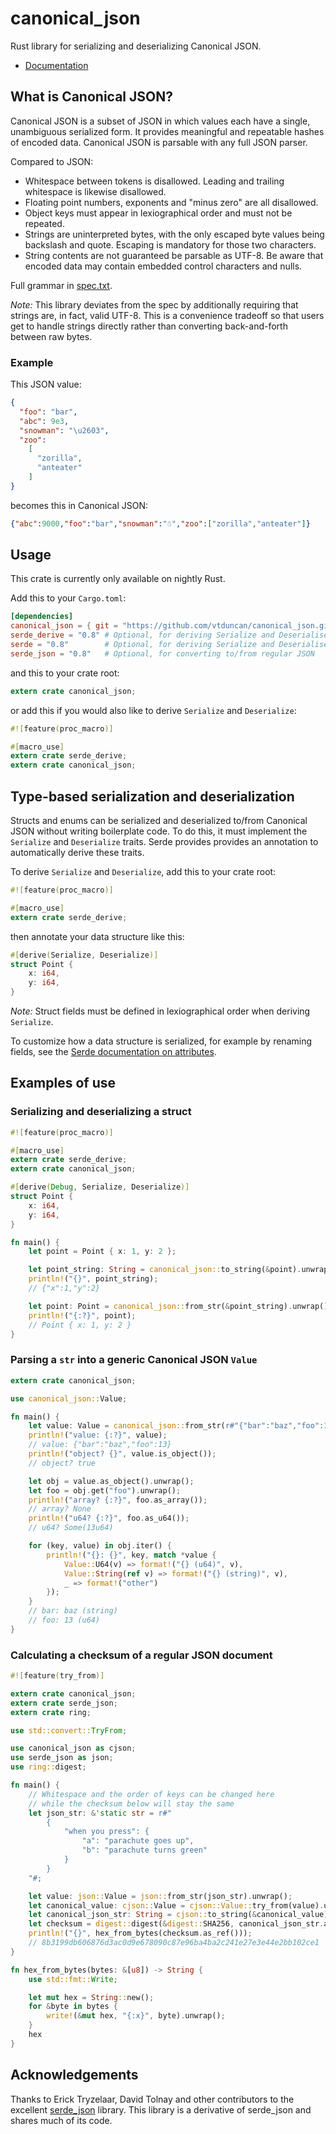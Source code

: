 # canonical_json

Rust library for serializing and deserializing Canonical JSON.

- [Documentation](https://vtllf.org/rustdoc/canonical_json/)

## What is Canonical JSON?

Canonical JSON is a subset of JSON in which values each have a single,
unambiguous serialized form. It provides meaningful and repeatable hashes
of encoded data. Canonical JSON is parsable with any full JSON parser.

Compared to JSON:

- Whitespace between tokens is disallowed. Leading and trailing whitespace
  is likewise disallowed.
- Floating point numbers, exponents and "minus zero" are all disallowed.
- Object keys must appear in lexiographical order and must not be repeated.
- Strings are uninterpreted bytes, with the only escaped byte values being
  backslash and quote. Escaping is mandatory for those two characters.
- String contents are not guaranteed be parsable as UTF-8. Be aware that
  encoded data may contain embedded control characters and nulls.

Full grammar in [spec.txt](spec.txt).

*Note:* This library deviates from the spec by additionally requiring that
strings are, in fact, valid UTF-8. This is a convenience tradeoff so that
users get to handle strings directly rather than converting back-and-forth
between raw bytes.

### Example

This JSON value:

```json
{
  "foo": "bar",
  "abc": 9e3,
  "snowman": "\u2603",
  "zoo":
    [
      "zorilla",
      "anteater"
    ]
}

```

becomes this in Canonical JSON:

```json
{"abc":9000,"foo":"bar","snowman":"☃","zoo":["zorilla","anteater"]}

```

## Usage

This crate is currently only available on nightly Rust.

Add this to your `Cargo.toml`:

```toml
[dependencies]
canonical_json = { git = "https://github.com/vtduncan/canonical_json.git" }
serde_derive = "0.8" # Optional, for deriving Serialize and Deserialise
serde = "0.8"        # Optional, for deriving Serialize and Deserialise
serde_json = "0.8"   # Optional, for converting to/from regular JSON

```

and this to your crate root:

```rust
extern crate canonical_json;
```

or add this if you would also like to derive `Serialize` and `Deserialize`:

```rust
#![feature(proc_macro)]

#[macro_use]
extern crate serde_derive;
extern crate canonical_json;
```

## Type-based serialization and deserialization

Structs and enums can be serialized and deserialized to/from Canonical JSON
without writing boilerplate code. To do this, it must implement the
`Serialize` and `Deserialize` traits. Serde provides provides an
annotation to automatically derive these traits.

To derive `Serialize` and `Deserialize`, add this to your crate root:

```rust
#![feature(proc_macro)]

#[macro_use]
extern crate serde_derive;
```

then annotate your data structure like this:

```rust
#[derive(Serialize, Deserialize)]
struct Point {
    x: i64,
    y: i64,
}

```

*Note:* Struct fields must be defined in lexiographical order when deriving
`Serialize`.

To customize how a data structure is serialized, for example by renaming
fields, see the [Serde documentation on attributes].

[Serde documentation on attributes]: https://serde.rs/attributes.html

## Examples of use

### Serializing and deserializing a struct

```rust
#![feature(proc_macro)]

#[macro_use]
extern crate serde_derive;
extern crate canonical_json;

#[derive(Debug, Serialize, Deserialize)]
struct Point {
    x: i64,
    y: i64,
}

fn main() {
    let point = Point { x: 1, y: 2 };

    let point_string: String = canonical_json::to_string(&point).unwrap();
    println!("{}", point_string);
    // {"x":1,"y":2}

    let point: Point = canonical_json::from_str(&point_string).unwrap();
    println!("{:?}", point);
    // Point { x: 1, y: 2 }
}
```

### Parsing a `str` into a generic Canonical JSON `Value`

```rust
extern crate canonical_json;

use canonical_json::Value;

fn main() {
    let value: Value = canonical_json::from_str(r#"{"bar":"baz","foo":13}"#).unwrap();
    println!("value: {:?}", value);
    // value: {"bar":"baz","foo":13}
    println!("object? {}", value.is_object());
    // object? true

    let obj = value.as_object().unwrap();
    let foo = obj.get("foo").unwrap();
    println!("array? {:?}", foo.as_array());
    // array? None
    println!("u64? {:?}", foo.as_u64());
    // u64? Some(13u64)

    for (key, value) in obj.iter() {
        println!("{}: {}", key, match *value {
            Value::U64(v) => format!("{} (u64)", v),
            Value::String(ref v) => format!("{} (string)", v),
            _ => format!("other")
        });
    }
    // bar: baz (string)
    // foo: 13 (u64)
}
```

### Calculating a checksum of a regular JSON document

```rust
#![feature(try_from)]

extern crate canonical_json;
extern crate serde_json;
extern crate ring;

use std::convert::TryFrom;

use canonical_json as cjson;
use serde_json as json;
use ring::digest;

fn main() {
    // Whitespace and the order of keys can be changed here
    // while the checksum below will stay the same
    let json_str: &'static str = r#"
        {
            "when you press": {
                "a": "parachute goes up",
                "b": "parachute turns green"
            }
        }
    "#;

    let value: json::Value = json::from_str(json_str).unwrap();
    let canonical_value: cjson::Value = cjson::Value::try_from(value).unwrap();
    let canonical_json_str: String = cjson::to_string(&canonical_value).unwrap();
    let checksum = digest::digest(&digest::SHA256, canonical_json_str.as_bytes());
    println!("{}", hex_from_bytes(checksum.as_ref()));
    // 8b3199db606876d3ac0d9e678090c87e96ba4ba2c241e27e3e44e2bb102ce1
}

fn hex_from_bytes(bytes: &[u8]) -> String {
    use std::fmt::Write;

    let mut hex = String::new();
    for &byte in bytes {
        write!(&mut hex, "{:x}", byte).unwrap();
    }
    hex
}
```

## Acknowledgements

Thanks to Erick Tryzelaar, David Tolnay and other contributors to the excellent
[serde_json] library. This library is a derivative of serde_json and shares much
of its code.

[serde_json]: https://github.com/serde-rs/json
